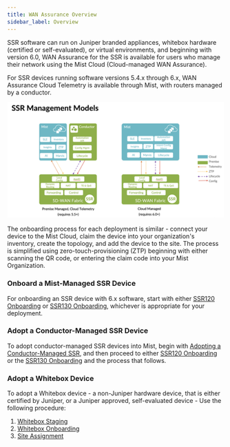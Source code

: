 ```yaml
---
title: WAN Assurance Overview
sidebar_label: Overview
---
```


SSR software can run on Juniper branded appliances, whitebox hardware (certified or self-evaluated), or virtual environments, and beginning with version 6.0, WAN Assurance for the SSR is available for users who manage their network using the Mist Cloud (Cloud-managed WAN Assurance). 

For SSR devices running software versions 5.4.x through 6.x, WAN Assurance Cloud Telemetry is available through Mist, with routers managed by a conductor.

![SSR Managment Models](/img/wan_ssr_mgmt_models.png)

The onboarding process for each deployment is similar - connect your device to the Mist Cloud, claim the device into your organization's inventory, create the topology, and add the device to the site. The process is simplified using zero-touch-provisioning (ZTP) beginning with either scanning the QR code, or entering the claim code into your Mist Organization. 

### Onboard a Mist-Managed SSR Device

For onboarding an SSR device with 6.x software, start with either [SSR120 Onboarding](wan_assurance_ssr120_quickstart.md) or [SSR130 Onboarding](wan_assurance_ssr130_quickstart.md), whichever is appropriate for your deployment.

### Adopt a Conductor-Managed SSR Device

To adopt conductor-managed SSR devices into Mist, begin with [Adopting a Conductor-Managed SSR](wan_onboarding_ssrdevice.md), and then proceed to either [SSR120 Onboarding](wan_assurance_ssr120_quickstart.md) or the [SSR130 Onboarding](wan_assurance_ssr130_quickstart.md) and the process that follows. 

### Adopt a Whitebox Device

To adopt a Whitebox device - a non-Juniper hardware device, that is either certified by Juniper, or a Juniper approved, self-evaluated device - Use the following procedure:

1. [Whitebox Staging](wan_staging.md)
2. [Whitebox Onboarding](wan_onboarding_whitebox.md)
3. [Site Assignment ](wan_telemetry_site_assign.md)
